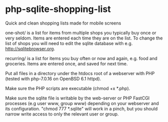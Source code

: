 # php-sqlite-shopping-list
Quick and clean shopping lists made for mobile screens

one-shot/ is a list for items from multiple shops you typically buy once or very seldom. Items are entered each time they are on the list.
To change the list of shops you will need to edit the sqlite database with e.g. http://sqlitebrowser.org.

recurring/ is a list for items you buy often or now and again, e.g. food and groceries. Items are entered once, and saved for next time.

Put all files in a directory under the htdocs root of a webserver with PHP (tested with php-7.0.16 on OpenBSD 6.1 httpd). 

Make sure the PHP scripts are executable (chmod +x *.php).

Make sure the sqlite file is writable by the web-server or PHP FastCGI processes (e.g user www, group www) depending on your webserver and its configuration. "chmod 777 *.sqlite" will work in a pinch, but you should narrow write access to only the relevant user or group.
